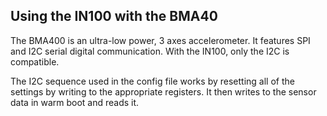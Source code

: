 ## Using the IN100 with the BMA40

The BMA400 is an ultra-low power, 3 axes accelerometer. It features SPI and I2C serial digital communication. With the IN100, only the I2C is compatible. 

The I2C sequence used in the config file works by resetting all of the settings by writing to the appropriate registers. It then writes to the sensor data in warm boot and reads it.
